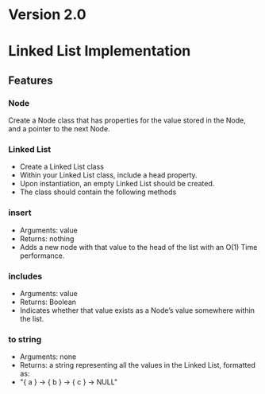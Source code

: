 # Version 2.0
# Linked List Implementation
## Features
### Node

Create a Node class that has properties for the value stored in the Node, and a pointer to the next Node.
### Linked List
- Create a Linked List class
- Within your Linked List class, include a head property.
- Upon instantiation, an empty Linked List should be created.
- The class should contain the following methods
### insert
- Arguments: value
- Returns: nothing
- Adds a new node with that value to the head of the list with an O(1) Time performance.
### includes
- Arguments: value
- Returns: Boolean
- Indicates whether that value exists as a Node’s value somewhere within the list.
### to string
- Arguments: none
- Returns: a string representing all the values in the Linked List, formatted as:
- "{ a } -> { b } -> { c } -> NULL"
